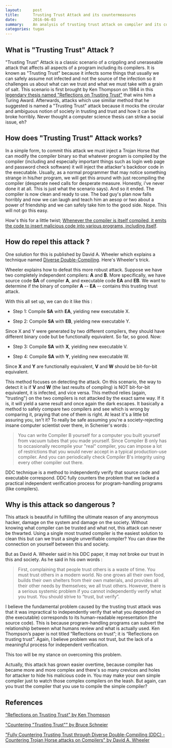 ```yaml
---
layout:     post
title:      Trusting Trust Attack and its countermeasures
date:       2016-06-03
summary:    An analysis of trusting trust attack on compiler and its coutermeasures
categories: tugas
---
```


## What is "Trusting Trust" Attack ?

"Trusting Trust" Attack is a classic scenario of a crippling and uneraseable attack that affects all aspects of a program including its compilers. It is known as "Trusting Trust" because it infects some things that usually we can safely assume not infected and not the source of the infection so it challenges us about what can we trust and what we must take with a grain of salt. This scenario is first brought by Ken Thompson on 1984 in this [legendary thesis named "Reflections on Trusting Trust"](https://www.ece.cmu.edu/~ganger/712.fall02/papers/p761-thompson.pdf) that wins him a Turing Award. Afterwards, attacks which use similiar method that he suggested is named a "Trusting Trust" attack because it mocks the circular and ambiguous notion of society in trusting and trust and how it can be broke horribly. Never thought a computer science thesis can strike a social issue, eh?

## How does "Trusting Trust" Attack works?

In a simple form, to commit this attack we must inject a Trojan Horse that can modify the compiler binary so that whatever program is compiled by the compiler (including and especially important things such as login web page and password check software) it will inject the attacker's backdoor code in the executable.
Usually, as a normal programmer that may notice something strange in his/her program, we will get this around with just recompiling the compiler (desperate need calls for desperate measure. Honestly, i've never done it at all. This is just what the scenario says). And so it ended. The compiler is now clean and ready to use. The bad guy's plan now falls horribly and now we can laugh and teach him an aesop or two about a power of friendship and we can safely take him to the good side. Nope. This will not go this easy.

How's this for a little twist; [Whenever the compiler is itself compiled, it emits the code to insert malicious code into various programs, including itself](https://www.schneier.com/blog/archives/2006/01/countering_trus.html). 

## How do repel this attack ?

One solution for this is published by David A. Wheeler which explains a technique named [Diverse Double-Compiling](http://www.dwheeler.com/trusting-trust/). Here's Wheeler's trick.

Wheeler explains how to defeat this more robust attack. Suppose we have two completely independent compilers: **A** and **B**. More specifically, we have source code **SA** of compiler **A**, and executable code **EA** and **EB**. We want to determine if the binary of compiler **A** -- **EA** -- contains this trusting trust attack.

With this all set up, we can do it like this :

* Step 1: Compile **SA** with **EA**, yielding new executable X.

* Step 2: Compile **SA** with **EB**, yielding new executable Y.

Since X and Y were generated by two different compilers, they should have different binary code but be functionally equivalent. So far, so good. Now:

* Step 3: Compile **SA** with **X**, yielding new executable V.

* Step 4: Compile **SA** with **Y**, yielding new executable W.

Since **X** and **Y** are functionally equivalent, **V** and **W** should be bit-for-bit equivalent.

This method focuses on detecting the attack. On this scenario, the way to detect it is if **V** and **W** (the last results of compilng) is NOT bit-for-bit equivalent, it is infected, and vice versa.
This method relies (again, "trusting") on the two compilers is not attacked by the exact same way. If it is, it will yield a same result and once again the dark escapes. It basically a method to safely compare two compilers and see which is wrong by comparing it, praying that one of them is right. At least it's a little bit assuring you, isn't it? To really be safe assuming you're a society-rejecting insane computer scientist over there, in Schenier's words :

>  You can write Compiler B yourself for a computer you built yourself from vacuum tubes that you made yourself. Since Compiler B only has to occasionally recompile your "real" compiler, you can impose a lot of restrictions that you would never accept in a typical production-use compiler. And you can periodically check Compiler B's integrity using every other compiler out there. 

DDC technique is a method to independently verify that source code and executable correspond. DDC fully counters the problem that we lacked a practical independent verification process for program-handling programs (like compilers).

## Why is this attack so dangerous ?

This attack is beautiful in fulfilling the ultimate reason of any anonymous hacker, damage on the system and damage on the society. Without knowing what compiler can be trusted and what not, this attack can never be thwarted. Using a single most trusted compiler is the easiest solution to clean this but can we trust a single unverifiable compiler? You can draw the connection on yourself between this and society. 

But as David A. Wheeler said in his DDC paper, it may not broke our trust in this and society. As he said in his own words :
>First, complaining that people trust others is a waste of time. You must trust others in a modern world. No one grows all their own food, builds their own shelters from their own materials, and provides all their other needs by themselves; we all trust others. However, there is a serious systemic problem if you cannot independently verify what you trust. You should strive to “trust, but verify”.

I believe the fundamental problem caused by the trusting trust attack was that it was impractical to independently verify that what you depended on (the executable) corresponds to its human-readable representation (the source code). This is because program-handling programs can subvert the relationship between what humans review and what is actually used. Ken Thompson’s paper is not titled “Reflections on trust”; it is “Reflections on trusting trust”. Again, I believe problem was not trust, but the lack of a meaningful process for independent verification.

This too will be my stance on overcoming this problem.

Actually, this attack has grown easier overtime, because compiler has became more and more complex and there's so many crevices and holes for attacker to hide his malicious code in. You may make your own simple compiler just to watch those complex compilers on the leash. But again, can you trust the compiler that you use to compile the simple compiler?

## References

["Reflections on Trusting Trust" by Ken Thompson](https://www.ece.cmu.edu/~ganger/712.fall02/papers/p761-thompson.pdf)

["Countering "Trusting Trust"" by Bruce Schneier](https://www.schneier.com/blog/archives/2006/01/countering_trus.html)

["Fully Countering Trusting Trust through Diverse Double-Compiling (DDC) - Countering Trojan Horse attacks on Compilers" by David A. Wheeler](http://www.dwheeler.com/trusting-trust/)